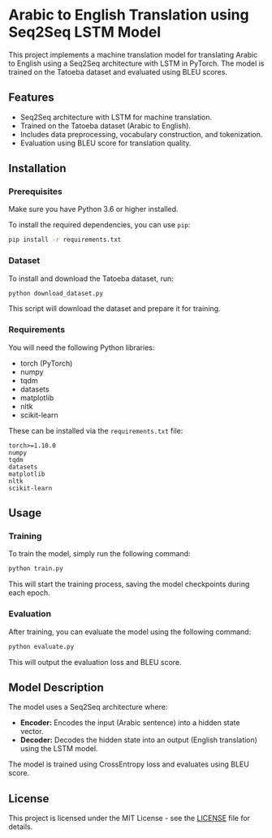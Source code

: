 
# Arabic to English Translation using Seq2Seq LSTM Model

This project implements a machine translation model for translating Arabic to English using a Seq2Seq architecture with LSTM in PyTorch. The model is trained on the Tatoeba dataset and evaluated using BLEU scores.

## Features
- Seq2Seq architecture with LSTM for machine translation.
- Trained on the Tatoeba dataset (Arabic to English).
- Includes data preprocessing, vocabulary construction, and tokenization.
- Evaluation using BLEU score for translation quality.

## Installation

### Prerequisites

Make sure you have Python 3.6 or higher installed.

To install the required dependencies, you can use `pip`:

```bash
pip install -r requirements.txt
```

### Dataset

To install and download the Tatoeba dataset, run:

```bash
python download_dataset.py
```

This script will download the dataset and prepare it for training.

### Requirements

You will need the following Python libraries:

- torch (PyTorch)
- numpy
- tqdm
- datasets
- matplotlib
- nltk
- scikit-learn

These can be installed via the `requirements.txt` file:

```text
torch>=1.10.0
numpy
tqdm
datasets
matplotlib
nltk
scikit-learn
```

## Usage

### Training

To train the model, simply run the following command:

```bash
python train.py
```

This will start the training process, saving the model checkpoints during each epoch.

### Evaluation

After training, you can evaluate the model using the following command:

```bash
python evaluate.py
```

This will output the evaluation loss and BLEU score.

## Model Description

The model uses a Seq2Seq architecture where:
- **Encoder:** Encodes the input (Arabic sentence) into a hidden state vector.
- **Decoder:** Decodes the hidden state into an output (English translation) using the LSTM model.

The model is trained using CrossEntropy loss and evaluates using BLEU score.

## License

This project is licensed under the MIT License - see the [LICENSE](LICENSE) file for details.

